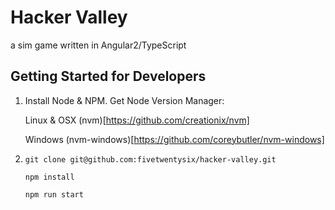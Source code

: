 # Hacker Valley

a sim game written in Angular2/TypeScript 

## Getting Started for Developers

1. Install Node & NPM. Get Node Version Manager:

   Linux & OSX (nvm)[https://github.com/creationix/nvm]
   
   Windows (nvm-windows)[https://github.com/coreybutler/nvm-windows]
   
2. `git clone git@github.com:fivetwentysix/hacker-valley.git`

   `npm install`
   
   `npm run start`
